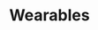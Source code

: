 ---
title: Wearables
type: reward
layout: wearables
banner: /img/rewards/wearables_banner.png
weight: 2
label: true
description: Write description here about wearables
items:
  - image: img/rewards/tote_aborto.png
    design: 7 Legal
    product: Tote Bag
    description: "According to WAL, Voluntary Interruption of Pregnancy is legal and decriminalized without any restriction in only 7 of 37 countries of the Americas and the Caribbean. These are: Uruguay, Cuba, the United States (where the majority of women can have a VIP legally), Canada, Puerto Rico, Guyana and French Guiana."
    categories:
      - Gender
      - Human Rights
  - image: img/rewards/tote_lgbti.png
    design: 1025 Stains
    product: Tote Bag
    description: "From January 2014 to December 2018 there were 1025 murders against LGBTI community in Latin America and the Caribbean, according to the organization Colombia Diversa. Each point that makes up the blood stain represents one of these murders."
    categories:
      - Gender
      - Human Rights
  - image: img/rewards/tote_lideres.png
    design: 5XX Not Found
    product: Tote Bag
    description: "In Colombia since January 2016, more than 500 social leaders have been killed. This systematic violation of human rights silences those who defend the territory, protect the environment, promote the rights of the LGBTI community and denounce illegal mining and drug trafficking, among others causes. The Colombian state does not act and impunity continues."
    categories:
      - Human Rights
  - image: img/rewards/tote_masacres.png
    design: Banana plantations
    product: Tote bag
    description: "According to the observatory of the National Center for Historical Memory in Colombia, there were 24518 victims of massacres in Colombia since 1958. The points that make up the banana cluster represent each of these victims."
    categories:
      - Human Rights
  - image: img/rewards/tshirt_8m_v1.png
    design: 8M
    product: T-shirt
    description: "On March 8, the struggles, alliances and conquests that women have achieved in the world are celebrated. With their names, we pay homage to the triumphs of hundreds of women."
    categories:
      - Gender
  - image: img/rewards/tshirt_8m_v2.png
    design: 8M 
    product: T-shirt
    description: "On March 8, the struggles, alliances and conquests that women have achieved in the world are celebrated. With their names, we pay homage to the triumphs of hundreds of women."
    categories:
      - Gender
  - image: img/rewards/tshirt_8m_v3.png
    design: 8M 
    product: T-shirt
    description: "On March 8, the struggles, alliances and conquests that women have achieved in the world are celebrated. With their names, we pay homage to the triumphs of hundreds of women."
    categories:
      - Gender
  - image: img/rewards/tshirt_8m_v4.png
    design: 8M 
    product: T-shirt
    description: "On March 8, the struggles, alliances and conquests that women have achieved in the world are celebrated. With their names, we pay homage to the triumphs of hundreds of women."
    categories:
      - Gender
  - image: img/rewards/tshirt_aborto_v1.png
    design: 7 Legal 
    product: T-shirt
    description: "According to WAL, Voluntary Interruption of Pregnancy is legal and decriminalized without any restriction in only 7 of 37 countries of the Americas and the Caribbean. These are: Uruguay, Cuba, the United States (where the majority of women can have a VIP legally), Canada, Puerto Rico, Guyana and French Guiana."
    categories:
      - Gender
      - Human Rights
  - image: img/rewards/tshirt_aborto_v2.png
    design: 7 Legal 
    product: T-shirt
    description: "According to WAL, Voluntary Interruption of Pregnancy is legal and decriminalized without any restriction in only 7 of 37 countries of the Americas and the Caribbean. These are: Uruguay, Cuba, the United States (where the majority of women can have a VIP legally), Canada, Puerto Rico, Guyana and French Guiana."
    categories:
      - Gender
      - Human Rights
  - image: img/rewards/tshirt_lgbti.png
    design: 1025 Stains 
    product: T-shirt
    description: "From January 2014 to December 2018 there were 1025 murders against LGBTI community in Latin America and the Caribbean, according to the organization Colombia Diversa. Each point that makes up the blood stain represents one of these murders."
    categories:
      - Gender
      - Human Rights
  - image: img/rewards/tshirt_lideres_sociales_v1.png
    design: 5XX Not Found 
    product: T-shirt
    description: "In Colombia since January 2016, more than 500 social leaders have been killed. This systematic violation of human rights silences those who defend the territory, protect the environment, promote the rights of the LGBTI community and denounce illegal mining and drug trafficking, among others causes. The Colombian state does not act and impunity continues."
    categories:
      - Human Rights
  - image: img/rewards/tshirt_lideres_sociales_v2.png
    design: 5XX Not Found 
    product: T-shirt
    description: "In Colombia since January 2016, more than 500 social leaders have been killed. This systematic violation of human rights silences those who defend the territory, protect the environment, promote the rights of the LGBTI community and denounce illegal mining and drug trafficking, among others causes. The Colombian state does not act and impunity continues."
    categories:
      - Human Rights
  - image: img/rewards/tshirt_lideres_sociales_v3.png
    design: 5XX Not Found 
    product: T-shirt
    description: "In Colombia since January 2016, more than 500 social leaders have been killed. This systematic violation of human rights silences those who defend the territory, protect the environment, promote the rights of the LGBTI community and denounce illegal mining and drug trafficking, among others causes. The Colombian state does not act and impunity continues."
    categories:
      - Human Rights
  - image: img/rewards/tshirt_lideres_sociales_v4.png
    design: 5XX Not Found 
    product: T-shirt
    description: "In Colombia since January 2016, more than 500 social leaders have been killed. This systematic violation of human rights silences those who defend the territory, protect the environment, promote the rights of the LGBTI community and denounce illegal mining and drug trafficking, among others causes. The Colombian state does not act and impunity continues."
    categories:
      - Human Rights
  - image: img/rewards/tshirt_masacres_v1.png
    design: Banana plantations
    product: T-shirt
    description: "According to the observatory of the National Center for Historical Memory in Colombia, there were 24518 victims of massacres in Colombia since 1958. The points that make up the banana cluster represent each of these victims."
    categories:
      - Human Rights
  - image: img/rewards/tshirt_masacres_v2.png
    design: Banana plantations
    product: T-shirt
    description: "According to the observatory of the National Center for Historical Memory in Colombia, there were 24518 victims of massacres in Colombia since 1958. The points that make up the banana cluster represent each of these victims."
    categories:
      - Human Rights
  - image: img/rewards/tshirt_masacres_v3.png
    design: Banana plantations
    product: T-shirt
    description: "According to the observatory of the National Center for Historical Memory in Colombia, there were 24518 victims of massacres in Colombia since 1958. The points that make up the banana cluster represent each of these victims."
    categories:
      - Human Rights
  - image: img/rewards/tshirt_masacres_v4.png
    design: Banana plantations
    product: T-shirt
    description: "According to the observatory of the National Center for Historical Memory in Colombia, there were 24518 victims of massacres in Colombia since 1958. The points that make up the banana cluster represent each of these victims."
    categories:
      - Human Rights
  - image: img/rewards/tshirt_medio_ambiente_v1.png
    design: Oil rivers
    product: T-shirt
    description: "In the last 38 years, 3.7 million barrels of oil have been spilled in Colombia. A single barrel can contaminate 79.5 million liters of water. The contaminated water is approximately equal to the water that passes through the Magdalena River throughout one year."
    categories:
      - Environment
  - image: img/rewards/tshirt_medio_ambiente_v2.png
    design: Oil rivers
    product: T-shirt
    description: "In the last 38 years, 3.7 million barrels of oil have been spilled in Colombia. A single barrel can contaminate 79.5 million liters of water. The contaminated water is approximately equal to the water that passes through the Magdalena River throughout one year."
    categories:
      - Environment
  - image: img/rewards/tshirt_ninas_madre_v1.png
    design: Little Mothers
    product: T-shirt
    description: "According to the Ministry of Health in Colombia, 5804 girls under 15 years were mothers in 2017. In contrast, only 146 girls were able to access a legal abortion."
    categories:
      - Human Rights
      - Gender
  - image: img/rewards/tshirt_ninas_madre_v2.png
    design: Little Mothers
    product: T-shirt
    description: "According to the Ministry of Health in Colombia, 5804 girls under 15 years were mothers in 2017. In contrast, only 146 girls were able to access a legal abortion."
    categories:
      - Human Rights
      - Gender
  - image: img/rewards/tshirt_ninas_madre_v3.png
    design: Little Mothers
    product: T-shirt
    description: "According to the Ministry of Health in Colombia, 5804 girls under 15 years were mothers in 2017. In contrast, only 146 girls were able to access a legal abortion."
    categories:
      - Human Rights
      - Gender
  - image: img/rewards/tshirt_ninas_madre_v4.png
    design: Little Mothers
    product: T-shirt
    description: "According to the Ministry of Health in Colombia, 5804 girls under 15 years were mothers in 2017. In contrast, only 146 girls were able to access a legal abortion."
    categories:
      - Human Rights
      - Gender
---
